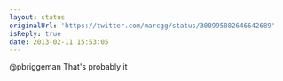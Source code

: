 ```yaml
---
layout: status
originalUrl: 'https://twitter.com/marcgg/status/300995882646642689'
isReply: true
date: 2013-02-11 15:53:05
---
```


@pbriggeman That's probably it
